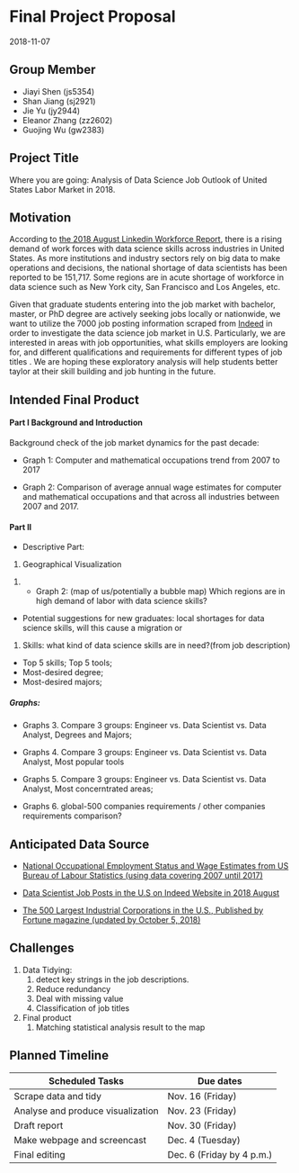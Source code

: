 Final Project Proposal
================
2018-11-07

Group Member
------------

-   Jiayi Shen (js5354)
-   Shan Jiang (sj2921)
-   Jie Yu (jy2944)
-   Eleanor Zhang (zz2602)
-   Guojing Wu (gw2383)

Project Title
-------------

Where you are going: Analysis of Data Science Job Outlook of United States Labor Market in 2018.

Motivation
----------

According to [the 2018 August Linkedin Workforce Report](https://economicgraph.linkedin.com/resources/linkedin-workforce-report-august-2018), there is a rising demand of work forces with data science skills across industries in United States. As more institutions and industry sectors rely on big data to make operations and decisions, the national shortage of data scientists has been reported to be 151,717. Some regions are in acute shortage of workforce in data science such as New York city, San Francisco and Los Angeles, etc.

Given that graduate students entering into the job market with bachelor, master, or PhD degree are actively seeking jobs locally or nationwide, we want to utilize the 7000 job posting information scraped from [Indeed](https://www.indeed.com/jobs?q=data+science&start=10) in order to investigate the data science job market in U.S. Particularly, we are interested in areas with job opportunities, what skills employers are looking for, and different qualifications and requirements for different types of job titles . We are hoping these exploratory analysis will help students better taylor at their skill building and job hunting in the future.

Intended Final Product
----------------------

#### Part I Background and Introduction

Background check of the job market dynamics for the past decade:

-   Graph 1: Computer and mathematical occupations trend from 2007 to 2017

-   Graph 2: Comparison of average annual wage estimates for computer and mathematical occupations and that across all industries between 2007 and 2017.

#### Part II

-   Descriptive Part:

1.  Geographical Visualization

<!-- -->

1.  -   Graph 2: (map of us/potentially a bubble map) Which regions are in high demand of labor with data science skills?

-   Potential suggestions for new graduates: local shortages for data science skills, will this cause a migration or

1.  Skills: what kind of data science skills are in need?(from job description)

-   Top 5 skills; Top 5 tools;
-   Most-desired degree;
-   Most-desired majors;

##### Graphs:

-   Graphs 3. Compare 3 groups: Engineer vs. Data Scientist vs. Data Analyst, Degrees and Majors;

-   Graphs 4. Compare 3 groups: Engineer vs. Data Scientist vs. Data Analyst, Most popular tools

-   Graphs 5. Compare 3 groups: Engineer vs. Data Scientist vs. Data Analyst, Most concerntrated areas;

-   Graphs 6. global-500 companies requirements / other companies requirements comparison?

Anticipated Data Source
-----------------------

-   [National Occupational Employment Status and Wage Estimates from US Bureau of Labour Statistics (using data covering 2007 until 2017)](https://www.bls.gov/oes/tables.htm)

-   [Data Scientist Job Posts in the U.S on Indeed Website in 2018 August](https://www.kaggle.com/sl6149/data-scientist-job-market-in-the-us#alldata.csv)

-   [The 500 Largest Industrial Corporations in the U.S., Published by Fortune magazine (updated by October 5, 2018)](https://catalog.data.gov/dataset/fortune-500-corporate-headquarters)

Challenges
----------

1.  Data Tidying:
    1.  detect key strings in the job descriptions.
    2.  Reduce redundancy
    3.  Deal with missing value
    4.  Classification of job titles
2.  Final product
    1.  Matching statistical analysis result to the map

Planned Timeline
----------------

| Scheduled Tasks                   | Due dates                 |
|-----------------------------------|---------------------------|
| Scrape data and tidy              | Nov. 16 (Friday)          |
| Analyse and produce visualization | Nov. 23 (Friday)          |
| Draft report                      | Nov. 30 (Friday)          |
| Make webpage and screencast       | Dec. 4 (Tuesday)          |
| Final editing                     | Dec. 6 (Friday by 4 p.m.) |
